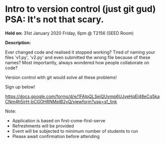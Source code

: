 # Intro to version control (just git gud) PSA: It's not that scary.

**Held on:** 31st January 2020 Friday, 6pm @ T2156 (SEED Room)  

**Description:**  

Ever changed code and realised it stopped working? Tired of naming your files 'v1.py', 'v2.py' and even submitted the wrong file because of these names? Most importantly, always wondered how people collaborate on code?  

Version control with git would solve all these problems!  

Sign up below!  

https://docs.google.com/forms/d/e/1FAIpQLSejQUvmp6UJyeHqEl48eCq5kaCNm4h5irH-bCGOHRNMpIB2yQ/viewform?usp=sf_link

Note:  
- Application is based on first-come-first-serve
- Refreshments will be provided
- Event will be subjected to minimum number of students to run
- Please await confirmation before attending